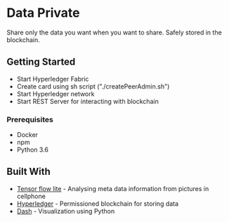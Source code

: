 # Data Private

Share only the data you want when you want to share. Safely stored in the blockchain.

## Getting Started

- Start Hyperledger Fabric
- Create card using sh script ("./createPeerAdmin.sh")
- Start Hyperledger network
- Start REST Server for interacting with blockchain

### Prerequisites

- Docker
- npm
- Python 3.6

## Built With

* [Tensor flow lite](https://www.tensorflow.org/mobile/tflite/) - Analysing meta data information from pictures in cellphone
* [Hyperledger](https://www.ibm.com/blockchain/hyperledger) - Permissioned blockchain for storing data
* [Dash](https://plot.ly/products/dash/) - Visualization using Python
